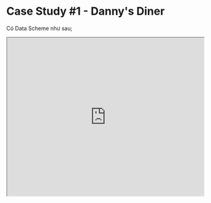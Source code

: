 # Case Study #1 - Danny's Diner

Có Data Scheme như sau;
<iframe width="513" height="413" src='https://dbdiagram.io/embed/65b7c6bcac844320aef610aa'> </iframe>


